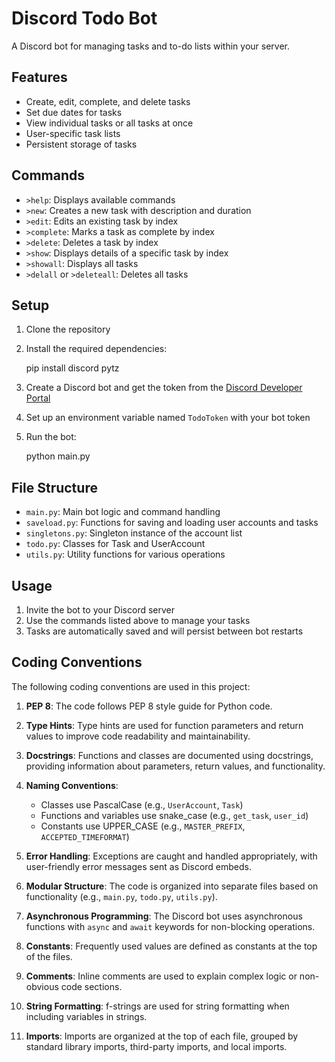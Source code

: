 # Discord Todo Bot

A Discord bot for managing tasks and to-do lists within your server.

## Features

- Create, edit, complete, and delete tasks
- Set due dates for tasks
- View individual tasks or all tasks at once
- User-specific task lists
- Persistent storage of tasks

## Commands

- `>help`: Displays available commands
- `>new`: Creates a new task with description and duration
- `>edit`: Edits an existing task by index
- `>complete`: Marks a task as complete by index
- `>delete`: Deletes a task by index
- `>show`: Displays details of a specific task by index
- `>showall`: Displays all tasks
- `>delall` or `>deleteall`: Deletes all tasks

## Setup

1. Clone the repository
2. Install the required dependencies:
   
   pip install discord pytz
   
3. Create a Discord bot and get the token from the [Discord Developer Portal](https://discord.com/developers/applications)
4. Set up an environment variable named `TodoToken` with your bot token
5. Run the bot:
   
   python main.py
   

## File Structure

- `main.py`: Main bot logic and command handling
- `saveload.py`: Functions for saving and loading user accounts and tasks
- `singletons.py`: Singleton instance of the account list
- `todo.py`: Classes for Task and UserAccount
- `utils.py`: Utility functions for various operations

## Usage

1. Invite the bot to your Discord server
2. Use the commands listed above to manage your tasks
3. Tasks are automatically saved and will persist between bot restarts

## Coding Conventions

The following coding conventions are used in this project:

1. **PEP 8**: The code follows PEP 8 style guide for Python code.

2. **Type Hints**: Type hints are used for function parameters and return values to improve code readability and maintainability.

3. **Docstrings**: Functions and classes are documented using docstrings, providing information about parameters, return values, and functionality.

4. **Naming Conventions**:
   - Classes use PascalCase (e.g., `UserAccount`, `Task`)
   - Functions and variables use snake_case (e.g., `get_task`, `user_id`)
   - Constants use UPPER_CASE (e.g., `MASTER_PREFIX`, `ACCEPTED_TIMEFORMAT`)

5. **Error Handling**: Exceptions are caught and handled appropriately, with user-friendly error messages sent as Discord embeds.

6. **Modular Structure**: The code is organized into separate files based on functionality (e.g., `main.py`, `todo.py`, `utils.py`).

7. **Asynchronous Programming**: The Discord bot uses asynchronous functions with `async` and `await` keywords for non-blocking operations.

8. **Constants**: Frequently used values are defined as constants at the top of the files.

9. **Comments**: Inline comments are used to explain complex logic or non-obvious code sections.

10. **String Formatting**: f-strings are used for string formatting when including variables in strings.

11. **Imports**: Imports are organized at the top of each file, grouped by standard library imports, third-party imports, and local imports.
